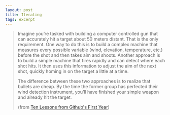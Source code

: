 ```yaml
---
layout: post
title: Iterating
tags: excerpt
---
```


<blockquote class="top">
    <p>
        Imagine you’re tasked with building a computer controlled gun that can accurately hit a target about 50 meters distant. That is the only requirement. One way to do this is to build a complex machine that measures every possible variable (wind, elevation, temperature, etc.) before the shot and then takes aim and shoots. Another approach is to build a simple machine that fires rapidly and can detect where each shot hits. It then uses this information to adjust the aim of the next shot, quickly homing in on the target a little at a time.
    <p>
    <p>
        The difference between these two approaches is to realize that bullets are cheap. By the time the former group has perfected their wind detection instrument, you’ll have finished your simple weapon and already hit the target.    
    </p>
<p class="quote-source">(from <a href="http://tom.preston-werner.com/2011/03/29/ten-lessons-from-githubs-first-year.html" target="_blank" title="Ten Lessons from Github's First Year">Ten Lessons from Github's First Year</a>)</p>
</blockquote>

